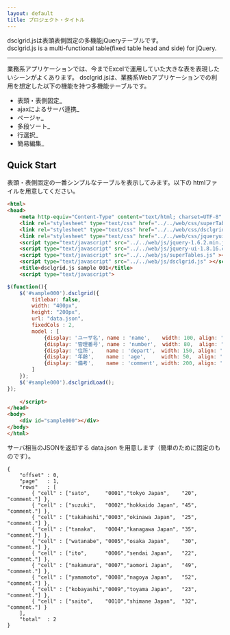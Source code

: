 ```yaml
---
layout: default
title: プロジェクト・タイトル
---
```

 
dsclgrid.jsは表頭表側固定の多機能jQueryテーブルです。  
dsclgrid.js is a multi-functional table(fixed table head and side) for jQuery.

-----

業務系アプリケーションでは、今までExcelで運用していた大きな表を表現したいシーンがよくあります。
dsclgrid.jsは、業務系Webアプリケーションでの利用を想定した以下の機能を持つ多機能テーブルです。

*   表頭・表側固定_
*   ajaxによるサーバ連携_
*   ページャ_
*   多段ソート_
*   行選択_
*   簡易編集_


Quick Start
-----
表頭・表側固定の一番シンプルなテーブルを表示してみます。以下の htmlファイルを用意してください。
```html
<html>
<head>
	<meta http-equiv="Content-Type" content="text/html; charset=UTF-8" />
    <link rel="stylesheet" type="text/css" href="../../web/css/superTables.css" />
    <link rel="stylesheet" type="text/css" href="../../web/css/dsclgrid.css" />
    <link rel="stylesheet" type="text/css" href="../../web/css/jqueryui/jquery-ui-1.8.16.custom.css" />
	<script type="text/javascript" src="../../web/js/jquery-1.6.2.min.js"></script>
	<script type="text/javascript" src="../../web/js/jquery-ui-1.8.16.custom.min.js"></script>
    <script type="text/javascript" src="../../web/js/superTables.js" ></script>
    <script type="text/javascript" src="../../web/js/dsclgrid.js" ></script>
	<title>dsclgrid.js sample 001</title>
	<script type="text/javascript">

$(function(){
    $('#sample000').dsclgrid({
    	titlebar: false,
        width: "400px",
        height: "200px",
        url: "data.json",
        fixedCols : 2,
        model : [
            {display: 'ユーザ名', name : 'name',    width: 100, align: 'left'  },
            {display: '管理番号', name : 'number',  width: 80,  align: 'center'},
            {display: '住所',    name : 'depart',  width: 150, align: 'left'  },
            {display: '年齢',    name : 'age',     width: 50,  align: 'right' },
            {display: '備考',    name : 'comment', width: 200, align: 'left'  }
        ]
    });
    $('#sample000').dsclgridLoad();
});
	
	</script>
</head>
<body>
	<div id="sample000"></div>
</body>
</html>
```
サーバ相当のJSONを返却する data.json を用意します（簡単のために固定のものです）。
```
{
	"offset" : 0,
	"page"   : 1,
	"rows"   : [
		{ "cell" : ["sato",     "0001","tokyo Japan",    "20", "comment."] },
		{ "cell" : ["suzuki",   "0002","hokkaido Japan", "45", "comment."] },
		{ "cell" : ["takahashi","0003","okinawa Japan",  "25", "comment."] },
		{ "cell" : ["tanaka",   "0004","kanagawa Japan", "35", "comment."] },
		{ "cell" : ["watanabe", "0005","osaka Japan",    "30", "comment."] },
		{ "cell" : ["ito",      "0006","sendai Japan",   "22", "comment."] },
		{ "cell" : ["nakamura", "0007","aomori Japan",   "49", "comment."] },
		{ "cell" : ["yamamoto", "0008","nagoya Japan",   "52", "comment."] },
		{ "cell" : ["kobayashi","0009","toyama Japan",   "23", "comment."] },
		{ "cell" : ["saito",    "0010","shimane Japan",  "32", "comment."] }
	],
	"total"  : 2
}
```



